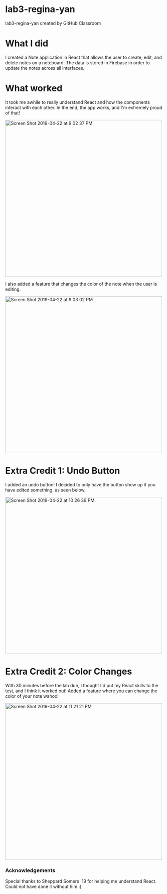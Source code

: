 # lab3-regina-yan
lab3-regina-yan created by GitHub Classroom


# What I did
I created a Note application in React that allows the user to create, edit, and delete notes on a noteboard. The data is stored in Firebase in order to update the notes across all interfaces. 

# What worked
It took me awhile to really understand React and how the components interact with each other. In the end, the app works, and I'm extremely proud of that! 

<img width="500" alt="Screen Shot 2019-04-22 at 9 02 37 PM" src="https://user-images.githubusercontent.com/38498065/56544302-0ead5c00-6542-11e9-958a-f13e6ba7d2d5.png">

I also added a feature that changes the color of the note when the user is editing. 

<img width="500" alt="Screen Shot 2019-04-22 at 9 03 02 PM" src="https://user-images.githubusercontent.com/38498065/56544301-0ead5c00-6542-11e9-84fe-bf582bcb23d4.png">


# Extra Credit 1: Undo Button
I added an undo button! I decided to only have the button show up if you have edited something, as seen below. 

<img width="500" alt="Screen Shot 2019-04-22 at 10 26 39 PM" src="https://user-images.githubusercontent.com/38498065/56548333-d6137f80-654d-11e9-9c5f-f685786e6ac8.png">

# Extra Credit 2: Color Changes
With 30 minutes before the lab due, I thought I'd put my React skills to the test, and I think it worked out! Added a feature where you can change the color of your note wahoo! 

<img width="500" alt="Screen Shot 2019-04-22 at 11 21 21 PM" src="https://user-images.githubusercontent.com/38498065/56551067-60131680-6555-11e9-9236-5f304d5df5b9.png">



### Acknowledgements
Special thanks to Sheppard Somers '19 for helping me understand React. Could not have done it without him :)


